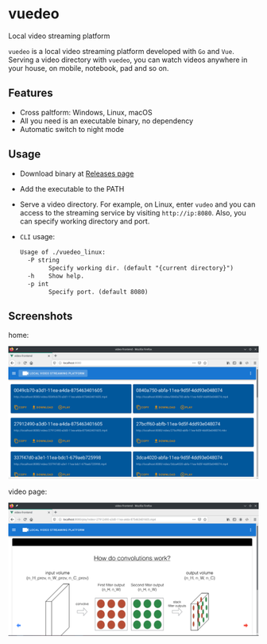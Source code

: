 # vuedeo
Local video streaming platform

`vuedeo` is a local video streaming platform developed with `Go` and `Vue`. Serving a video directory with `vuedeo`, you can watch videos anywhere in your house, on mobile, notebook, pad and so on.

## Features

+ Cross paltform: Windows, Linux, macOS
+ All you need is an executable binary, no dependency
+ Automatic switch to night mode

## Usage

+ Download binary at [Releases page](https://github.com/greenhandatsjtu/vuedeo/releases)

+ Add the executable to the PATH

+ Serve a video directory. For example, on Linux,  enter `vudeo` and you can access to the streaming service by visiting `http://ip:8080`. Also, you can specify working directory and port.

+ `CLI` usage:

  ```
  Usage of ./vuedeo_linux:
    -P string
          Specify working dir. (default "{current directory}")
    -h    Show help.
    -p int
          Specify port. (default 8080)
  ```

## Screenshots

home:

![](images/home.png)

video page:

![](images/video_page.png)

